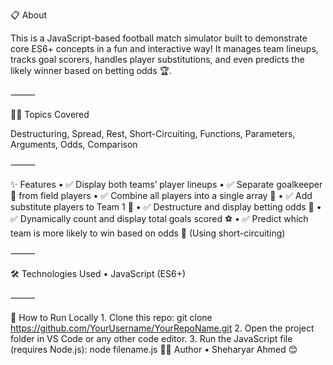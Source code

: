 📋 About

This is a JavaScript-based football match simulator built to demonstrate core ES6+ concepts in a fun and interactive way!
It manages team lineups, tracks goal scorers, handles player substitutions, and even predicts the likely winner based on betting odds 🏆.

⸻

🧑‍💻 Topics Covered

Destructuring, Spread, Rest, Short-Circuiting, Functions, Parameters, Arguments, Odds, Comparison

⸻

✨ Features
	•	✅ Display both teams’ player lineups
	•	✅ Separate goalkeeper 🥅 from field players
	•	✅ Combine all players into a single array 👥
	•	✅ Add substitute players to Team 1 🔄
	•	✅ Destructure and display betting odds 🎯
	•	✅ Dynamically count and display total goals scored ⚽
	•	✅ Predict which team is more likely to win based on odds 🔮 (Using short-circuiting)

⸻

🛠️ Technologies Used
	•	JavaScript (ES6+)

⸻

🚀 How to Run Locally
	1.	Clone this repo: git clone https://github.com/YourUsername/YourRepoName.git
 	2.	Open the project folder in VS Code or any other code editor.
	3.	Run the JavaScript file (requires Node.js): node filename.js
 👨‍🏫 Author
	•	Sheharyar Ahmed 😊
